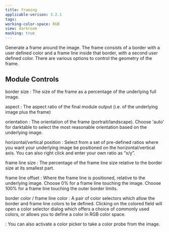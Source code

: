 ```yaml
---
title: framing
applicable-verison: 3.2.1
tags: 
working-color-space: RGB 
view: darkroom
masking: true
---
```


Generate a frame around the image. The frame consists of a border with a user defined color and a frame line inside that border, with a second user defined color. There are various options to control the geometry of the frame.

## Module Controls

border size
: The size of the frame as a percentage of the underlying full image.

aspect
: The aspect ratio of the final module output (i.e. of the underlying image plus the frame)

orientation
: The orientation of the frame (portrait/landscape). Choose 'auto' for darktable to select the most reasonable orientation based on the underlying image.

horizontal/vertical position
: Select from a set of pre-defined ratios where you want your underlying image be positioned on the horizontal/vertical axis. You can also right click and enter your own ratio as “x/y”.

frame line size
: The percentage of the frame line size relative to the border size at its smallest part.

frame line offset
: Where the frame line is positioned, relative to the underlying image. Choose 0% for a frame line touching the image. Choose 100% for a frame line touching the outer border limits.

border color / frame line color
: A pair of color selectors which allow the border and frame line colors to be defined. Clicking on the colored field will open a color selector dialog which offers a choice of commonly used colors, or allows you to define a color in RGB color space.

: You can also activate a color picker to take a color probe from the image.